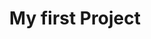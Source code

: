 ---
layout: archive
permalink: /project/
title: "My first Project"
author_profile: true
header:
  image: ""
---